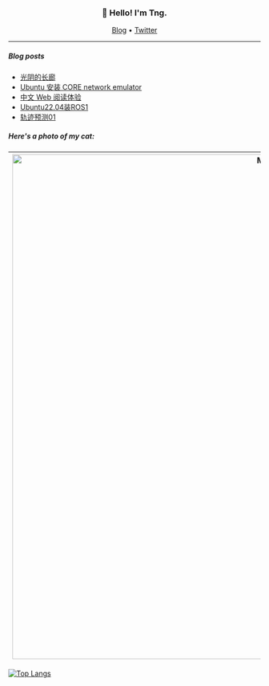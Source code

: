 <h3 align="center">👋 Hello! I'm Tng.</h3>

<p align="center">
  <a href="https://aotng.com">Blog</a> •
  <a href="https://twitter.com/">Twitter</a>
</p>

---

##### Blog posts
<!-- BLOG-POST-LIST:START -->
- [光阴的长廊](http://www.aotng.com/2023/06/06/37835c605034/)
- [Ubuntu 安装 CORE network emulator](http://www.aotng.com/2023/05/26/f2f438279358/)
- [中文 Web 阅读体验](http://www.aotng.com/2023/05/25/50146245ca03/)
- [Ubuntu22.04装ROS1](http://www.aotng.com/2023/05/25/a16bf3c13e92/)
- [轨迹预测01](http://www.aotng.com/2023/05/25/857a24d43026/)
<!-- BLOG-POST-LIST:END -->



##### Here's a photo of my cat:

| <img width="1009" alt="Mooki" src=""> |
| --- |

  [![Top Langs](https://github-readme-stats.vercel.app/api/top-langs/?username=aotng&layout=compact)](https://github.com/anuraghazra/github-readme-stats)
